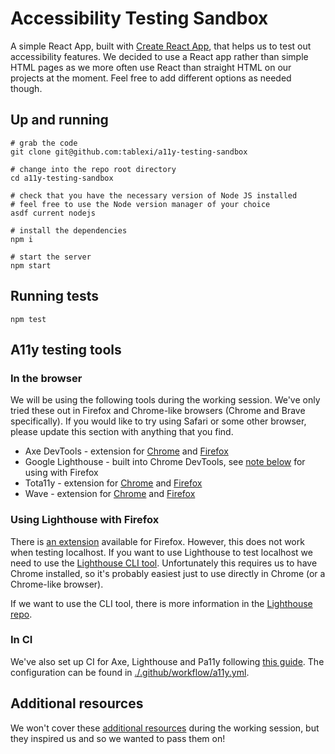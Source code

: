 # Accessibility Testing Sandbox

A simple React App, built with [Create React App](./docs/CRA_README.md), that helps us to test out accessibility features. We decided to use a React app rather than simple HTML pages as we more often use React than straight HTML on our projects at the moment. Feel free to add different options as needed though.

## Up and running

```shell
# grab the code
git clone git@github.com:tablexi/a11y-testing-sandbox

# change into the repo root directory
cd a11y-testing-sandbox

# check that you have the necessary version of Node JS installed
# feel free to use the Node version manager of your choice
asdf current nodejs

# install the dependencies
npm i

# start the server
npm start
```

## Running tests

```shell
npm test
```

## A11y testing tools

### In the browser

We will be using the following tools during the working session. We've only tried these out in Firefox and Chrome-like browsers (Chrome and Brave specifically). If you would like to try using Safari or some other browser, please update this section with anything that you find.

- Axe DevTools - extension for [Chrome](https://chrome.google.com/webstore/detail/axe-devtools-web-accessib/lhdoppojpmngadmnindnejefpokejbdd) and [Firefox](https://addons.mozilla.org/en-GB/firefox/addon/axe-devtools/)
- Google Lighthouse - built into Chrome DevTools, see [note below](#using-lighthouse-with-firefox) for using with Firefox
- Tota11y - extension for [Chrome](https://chrome.google.com/webstore/detail/tota11y-plugin-from-khan/oedofneiplgibimfkccchnimiadcmhpe) and [Firefox](https://addons.mozilla.org/en-GB/firefox/addon/tota11y-accessibility-toolkit/)
- Wave - extension for [Chrome](https://chrome.google.com/webstore/detail/wave-evaluation-tool/jbbplnpkjmmeebjpijfedlgcdilocofh) and [Firefox](https://addons.mozilla.org/en-GB/firefox/addon/wave-accessibility-tool/)

### Using Lighthouse with Firefox

There is [an extension](https://addons.mozilla.org/en-GB/firefox/addon/google-lighthouse/) available for Firefox. However, this does not work when testing localhost. If you want to use Lighthouse to test localhost we need to use the [Lighthouse CLI tool](). Unfortunately this requires us to have Chrome installed, so it's probably easiest just to use directly in Chrome (or a Chrome-like browser).

If we want to use the CLI tool, there is more information in the [Lighthouse repo](https://github.com/GoogleChrome/lighthouse#using-the-node-cli).

### In CI

We've also set up CI for Axe, Lighthouse and Pa11y following [this guide](https://www.adrianbolonio.com/en/accessibility-github-actions/). The configuration can be found in [./.github/workflow/a11y.yml](./.github/workflows/a11y.yml).

## Additional resources

We won't cover these [additional resources](https://docs.google.com/presentation/d/1BDgNvwI-PfwptjykfwcgB_OvABbs4hoC4P4B4kTxRaU/edit) during the working session, but they inspired us and so we wanted to pass them on!
